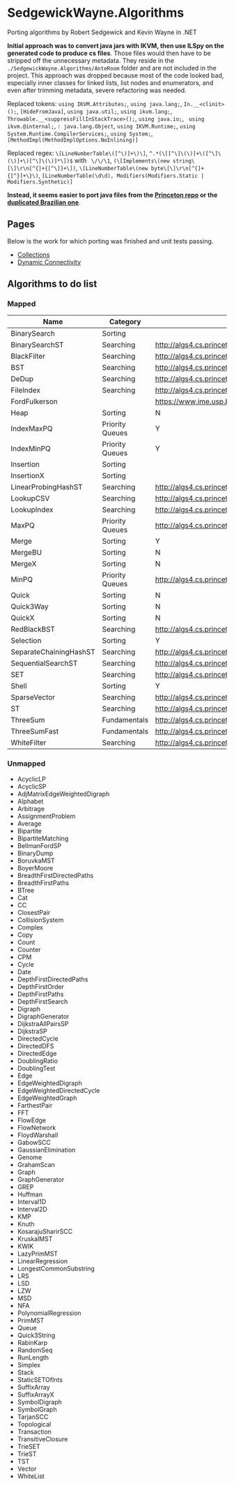 # SedgewickWayne.Algorithms
Porting algorithms by Robert Sedgewick and Kevin Wayne in .NET

**Initial approach was to convert java jars with IKVM, then use ILSpy on the generated code to produce cs files**.
Those files would then have to be stripped off the unnecessary metadata. 
They reside in the `./SedgewickWayne.Algorithms/AnteRoom` folder and are not included in the project.
This approach was dropped because most of the code looked bad, especially inner classes for linked lists, list nodes and enumerators, and even after trimming metadata, severe refactoring was needed.

Replaced tokens: `using IKVM.Attributes;`, `using java.lang;`, `In.__<clinit>();`, `[HideFromJava]`, `using java.util;`, `using ikvm.lang;`, ` Throwable.__<suppressFillInStackTrace>();`, `using java.io;`, ` using ikvm.@internal;`, `: java.lang.Object`, `using IKVM.Runtime;`, `using System.Runtime.CompilerServices;`, `using System;`, `[MethodImpl(MethodImplOptions.NoInlining)]`

Replaced regex: `\[LineNumberTable\([^\)]+\)\]`, `^.*(\[[^\]\(\)]+\([^\]\(\)]+\)[^\]\(\)]*\])$` with ` \/\/\1`, `(\[Implements\(new string\[\]\r\n[^{]+{[^\]]+\])`, `\[LineNumberTable\(new byte\[\]\r\n[^{]+{[^}]+\}\)`, `[LineNumberTable(\d\d), Modifiers(Modifiers.Static | Modifiers.Synthetic)]`


 

**Instead, it seems easier to port java files from the [Princeton repo](http://algs4.cs.princeton.edu) or the [duplicated Brazilian one](https://www.ime.usp.br/~pf/sedgewick-wayne/algs4/)**.

## Pages
Below is the work for which porting was finished and unit tests passing.

+ [Collections](./doc/col.md)
+ [Dynamic Connectivity](./doc/uf.md)

## Algorithms to do list
### Mapped

Name | Category | Princeton java link | Done
--- | --- | --- | ---
BinarySearch                  |  Sorting                      |  | Y
BinarySearchST                |  Searching                    | http://algs4.cs.princeton.edu/31elementary/BinarySearchST.java.html
BlackFilter                   |  Searching                    | http://algs4.cs.princeton.edu/31elementary
BST                           |  Searching                    | http://algs4.cs.princeton.edu/32bst/BST.java.html
DeDup                         |  Searching                    | http://algs4.cs.princeton.edu/31elementary
FileIndex                     |  Searching                    | http://algs4.cs.princeton.edu/31elementary
FordFulkerson                 |                               | https://www.ime.usp.br/~pf/sedgewick-wayne/algs4/FordFulkerson.java
Heap                          |  Sorting                      |  N
IndexMaxPQ                    |  Priority Queues              |  Y
IndexMinPQ                    |  Priority Queues              |  Y
Insertion                     |  Sorting                      |
InsertionX                    |  Sorting                      |
LinearProbingHashST           |  Searching                    | http://algs4.cs.princeton.edu/34hash/LinearProbingHashST.java.html
LookupCSV                     |  Searching                    | http://algs4.cs.princeton.edu/31elementary
LookupIndex                   |  Searching                    | http://algs4.cs.princeton.edu/31elementary
MaxPQ                         |  Priority Queues              | http://algs4.cs.princeton.edu/24pq/MaxPQ.java.html | Y
Merge                         |  Sorting                      |  Y
MergeBU                       |  Sorting                      |  N
MergeX                        |  Sorting                      |  N
MinPQ                         |  Priority Queues              |  http://algs4.cs.princeton.edu/24pq/MinPQ.java.html | Y
Quick                         |  Sorting                      |  N
Quick3Way                     |  Sorting                      |  N
QuickX                        |  Sorting                      |  N
RedBlackBST                   |  Searching                    | http://algs4.cs.princeton.edu/33balanced/RedBlackLiteBST.java.html
Selection                     |  Sorting                      |  Y
SeparateChainingHashST        |  Searching                    | http://algs4.cs.princeton.edu/31elementary
SequentialSearchST            |  Searching                    | http://algs4.cs.princeton.edu/31elementary/SequentialSearchST.java.html 
SET                           |  Searching                    | http://algs4.cs.princeton.edu/31elementary
Shell                         |  Sorting                      |  Y
SparseVector                  |  Searching                    | http://algs4.cs.princeton.edu/31elementary
ST                            |  Searching                    | http://algs4.cs.princeton.edu/35applications/ST.java.html
ThreeSum                      |  Fundamentals                 | http://algs4.cs.princeton.edu/14analysis/ThreeSum.java
ThreeSumFast                  |  Fundamentals                 | http://algs4.cs.princeton.edu/14analysis/ThreeSumFast.java
WhiteFilter                   |  Searching                    | http://algs4.cs.princeton.edu/31elementary

### Unmapped

- AcyclicLP                     
- AcyclicSP                     
- AdjMatrixEdgeWeightedDigraph  
- Alphabet                      
- Arbitrage                     
- AssignmentProblem             
- Average                       
- Bipartite                     
- BipartiteMatching             
- BellmanFordSP                 
- BinaryDump                    
- BoruvkaMST                    
- BoyerMoore                    
- BreadthFirstDirectedPaths     
- BreadthFirstPaths             
- BTree                         
- Cat                           
- CC                            
- ClosestPair                   
- CollisionSystem               
- Complex                       
- Copy                          
- Count                         
- Counter                       
- CPM                           
- Cycle                         
- Date                          
- DepthFirstDirectedPaths       
- DepthFirstOrder               
- DepthFirstPaths               
- DepthFirstSearch              
- Digraph                       
- DigraphGenerator              
- DijkstraAllPairsSP            
- DijkstraSP                    
- DirectedCycle                 
- DirectedDFS                   
- DirectedEdge                  
- DoublingRatio                 
- DoublingTest                  
- Edge                          
- EdgeWeightedDigraph           
- EdgeWeightedDirectedCycle     
- EdgeWeightedGraph             
- FarthestPair                  
- FFT                           
- FlowEdge                      
- FlowNetwork                   
- FloydWarshall                 
- GabowSCC                      
- GaussianElimination           
- Genome                        
- GrahamScan                    
- Graph                         
- GraphGenerator                
- GREP                          
- Huffman                       
- Interval1D                    
- Interval2D                    
- KMP                           
- Knuth                         
- KosarajuSharirSCC             
- KruskalMST                    
- KWIK                          
- LazyPrimMST                   
- LinearRegression              
- LongestCommonSubstring        
- LRS                           
- LSD                           
- LZW                           
- MSD                           
- NFA                           
- PolynomialRegression          
- PrimMST                       
- Queue                         
- Quick3String                  
- RabinKarp                     
- RandomSeq                     
- RunLength                     
- Simplex                       
- Stack                         
- StaticSETOfInts               
- SuffixArray                   
- SuffixArrayX                  
- SymbolDigraph                 
- SymbolGraph                   
- TarjanSCC                     
- Topological                   
- Transaction                   
- TransitiveClosure             
- TrieSET                       
- TrieST                        
- TST                           
- Vector                        
- WhiteList                     